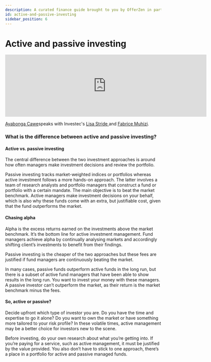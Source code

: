 ```yaml
---
description: A curated finance guide brought to you by OfferZen in partnership with Investec.
id: active-and-passive-investing
sidebar_position: 6
---
```

# Active and passive investing

<iframe
      width="650"
      height="200"
      src="https://open.spotify.com/embed/episode/4RkZlPE6K7NPAH9au3fWeJ?feature=oembed"
      frameborder="0"
      allow="accelerometer; autoplay; encrypted-media; gyroscope; picture-in-picture"
      allowfullscreen
></iframe>

[Ayabonga Cawe](https://www.linkedin.com/in/ayabonga-cawe-70942746/?originalSubdomain=za)speaks with Investec's [Lisa Stride ](https://www.linkedin.com/in/lisa-stride-619838a7/?originalSubdomain=za)and [Fabrice Muhizi](https://www.linkedin.com/in/fabrice-muhizi-cfa-96b71953/).


### What is the difference between active and passive investing?

#### Active vs. passive investing

The central difference between the two investment approaches is around how often managers make investment decisions and review the portfolio.

Passive investing tracks market-weighted indices or portfolios whereas active investment follows a more hands-on approach. The latter involves a team of research analysts and portfolio managers that construct a fund or portfolio with a certain mandate. The main objective is to beat the market benchmark. Active managers make investment decisions on your behalf, which is also why these funds come with an extra, but justifiable cost, given that the fund outperforms the market.

#### Chasing alpha

Alpha is the excess returns earned on the investments above the market benchmark. It’s the bottom line for active investment management. Fund managers achieve alpha by continually analysing markets and accordingly shifting client’s investments to benefit from their findings.

Passive investing is the cheaper of the two approaches but these fees are justified if fund managers are continuously beating the market.

In many cases, passive funds outperform active funds in the long run, but there is a subset of active fund managers that have been able to show results in the long run. You want to invest your money with these managers. A passive investor can’t outperform the market, as their return is the market benchmark minus the fees.

#### So, active or passive?

Decide upfront which type of investor you are. Do you have the time and expertise to go it alone? Do you want to own the market or have something more tailored to your risk profile? In these volatile times, active management may be a better choice for investors new to the scene.

Before investing, do your own research about what you’re getting into. If you’re paying for a service, such as active management, it must be justified by the value provided. You also don’t have to stick to one approach, there’s a place in a portfolio for active and passive managed funds.
